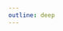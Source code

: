 ```yaml
---
outline: deep
---
```


<script setup lang="ts">
import Title from "@/Title.vue"
import { ref } from "vue"

const ts = ref(false)
</script>

<Title head="Namer" v-model:ts="ts" />

The job of namer is to tell windi how to name the generated css.

## Built-in Namers

At present([windijs@1.1.4](https://github.com/windijs/windijs/tree/windijs%401.1.4)), windi includes the following three built-in namers.
The source code can be found [here](https://github.com/windijs/windijs/blob/windijs%401.1.4/packages/helpers/src/namer.ts).

### Alpha Namer

Alpha Namer will name the generated css one by one in the order of `.a, .b, .c, ..., .a0, .a1, ...`. The advantage of this method is that it is **simple** and **clean**, works well in SPA. However, because this method depends on **the order of generated css**, if your site uses SSR architecture, there may be a problem of losing style due to repeated naming in separate pages.

The default namer of Windi JS is the Alpha Namer. You don't need to specify it yourself. The following is an example, which you can do when you encouter some special situations.

```js
import { alphaNamer, useNamer } from "windijs"

useNamer(alphaNamer)
```

### Hash Namer

Hash Namer names css by calculating **hash value** of the **meta data** of each css [StyleObject](https://github.com/windijs/windijs/blob/windijs%401.1.4/packages/helpers/src/types.ts#L71). For Example, `.w-1r1q5pt .w-qawtuy .w-1d7u671 ...`. The advantage is that it always generates same name when meta is same. So it's works perfect for SSR architecture, the disadvantage is that it may not as concise as alpha namer.

```js
import { hashNamer, useNamer } from "windijs"

useNamer(hashNamer)
```

### Atomic Namer

Atomic namer  will retain the **original props** for naming css. For example, when you call `rounded.lg`, the generated css will be named as `.rounded\.lg`, and `hover(rounded.lg, font.bold)` will be named as `hover\:rounded\.lg hover\:font\.bold`. This namer is more suitable **for development**, because it can clearly see which utility generates what css, but it is not recommended for production.

```js
import { atomicNamer, useNamer } from "windijs"

useNamer(atomicNamer)
```

## Custom Namer

You can simply create your own namer, such as using different hash algorithms.

<template v-if="ts">

```ts
import { useNamer, getStyleIdent } from "windijs"
import type { StyleObject } from "windijs"

function myNamer (style: StyleObject): string {
  return "_" + myHash(getStyleIdent(style))
}

useNamer(myNamer)
```

</template>

<template v-else>

```js
import { useNamer, getStyleIdent } from "windijs"

function myNamer (style) {
  return "_" + myHash(getStyleIdent(style))
}

useNamer(myNamer)
```

</template>

[getStyleIdent](https://github.com/windijs/windijs/blob/windijs%401.1.4/packages/helpers/src/common.ts#L28) will generate a unique identifier for [StyleObject](https://github.com/windijs/windijs/blob/windijs%401.1.4/packages/helpers/src/types.ts#L71). You can also use attributes like `style.meta`, `style.css` to generate hash.

<template v-if="ts">

```ts
import { useNamer, hash } from "windijs"
import type { StyleObject } from "windijs"

function myNamer (style: StyleObject): string {
  return "_" + hash(JSON.stringify(style.css))
}

useNamer(myNamer)
```

</template>

<template v-else>

```js
import { useNamer, hash } from "windijs"

function myNamer (style) {
  return "_" + hash(JSON.stringify(style.css))
}

useNamer(myNamer)
```

</template>

**Note**: Advanced ConfigurationIf your className contains characters that need to be escaped, such as `@`, `:`, `.`, you can use build-in [escapeCSS](https://github.com/windijs/windijs/blob/windijs%401.1.4/packages/helpers/src/escape.ts) method to escape them.

<template v-if="ts">

```ts
import { useNamer, escapeCSS, getStyleIdent } from "windijs"
import type { StyleObject } from "windijs"

export function myNamer (style: StyleObject): string {
  return escapeCSS(getStyleIndent(style));
}

useNamer(myNamer)
```

</template>

<template v-else>

```js
import { useNamer, escapeCSS, getStyleIdent } from "windijs"

export function myNamer (style) {
  return escapeCSS(getStyleIndent(style));
}

useNamer(myNamer)
```

</template>